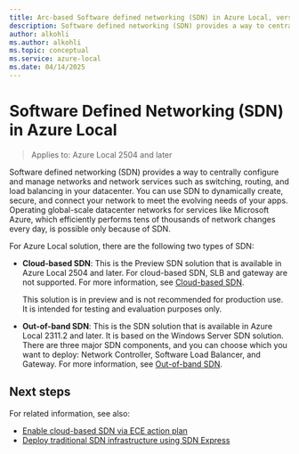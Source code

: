 ```yaml
---
title: Arc-based Software defined networking (SDN) in Azure Local, version 24H2
description: Software defined networking (SDN) provides a way to centrally configure and manage networks and network services such as switching, routing, and load balancing in Azure Local.
author: alkohli
ms.author: alkohli
ms.topic: conceptual
ms.service: azure-local
ms.date: 04/14/2025
---
```


# Software Defined Networking (SDN) in Azure Local

> Applies to: Azure Local 2504 and later

Software defined networking (SDN) provides a way to centrally configure and manage networks and network services such as switching, routing, and load balancing in your datacenter. You can use SDN to dynamically create, secure, and connect your network to meet the evolving needs of your apps. Operating global-scale datacenter networks for services like Microsoft Azure, which efficiently performs tens of thousands of network changes every day, is possible only because of SDN.

For Azure Local solution, there are the following two types of SDN:

- **Cloud-based SDN**: This is the Preview SDN solution that is available in Azure Local 2504 and later. For cloud-based SDN, SLB and gateway are not supported. For more information, see [Cloud-based SDN](../index.yml).

    This solution is in preview and is not recommended for production use. It is intended for testing and evaluation purposes only.

- **Out-of-band SDN**: This is the SDN solution that is available in Azure Local 2311.2 and later. It is based on the Windows Server SDN solution. There are three major SDN components, and you can choose which you want to deploy: Network Controller, Software Load Balancer, and Gateway. For more information, see [Out-of-band SDN](../index.yml). 

## Next steps

For related information, see also:

- [Enable cloud-based SDN via ECE action plan](./enable-sdn-action-plan.md)
- [Deploy traditional SDN infrastructure using SDN Express](../deploy/sdn-express-23h2.md)
